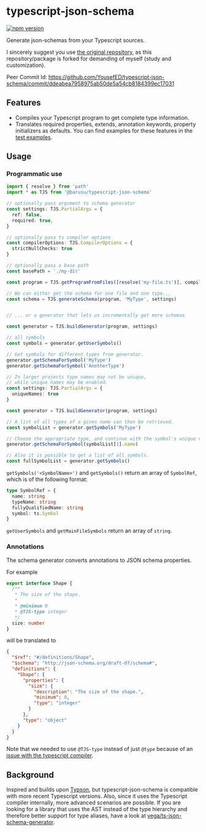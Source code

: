 # typescript-json-schema

[![npm version](https://img.shields.io/npm/v/@barusu/typescript-json-schema.svg)](https://www.npmjs.com/package/@barusu/typescript-json-schema)

Generate json-schemas from your Typescript sources.

I sincerely suggest you use [the original repository](https://github.com/YousefED/typescript-json-schema), as this repository/package is forked for demanding of myself (study and customization).

Peer Commit Id: https://github.com/YousefED/typescript-json-schema/commit/ddeabea7958975ab50de5a54cb8184399ec17031

## Features

* Compiles your Typescript program to get complete type information.
* Translates required properties, extends, annotation keywords, property initializers as defaults. You can find examples for these features in the [test examples](https://github.com/YousefED/typescript-json-schema/tree/master/test/programs).

## Usage

### Programmatic use

```ts
import { resolve } from 'path'
import * as TJS from '@barusu/typescript-json-schema'

// optionally pass argument to schema generator
const settings: TJS.PartialArgs = {
  ref: false,
  required: true,
}

// optionally pass ts compiler options
const compilerOptions: TJS.CompilerOptions = {
  strictNullChecks: true
}

// optionally pass a base path
const basePath = './my-dir'

const program = TJS.getProgramFromFiles([resolve('my-file.ts')], compilerOptions, basePath)

// We can either get the schema for one file and one type...
const schema = TJS.generateSchema(program, 'MyType', settings)


// ... or a generator that lets us incrementally get more schemas

const generator = TJS.buildGenerator(program, settings)

// all symbols
const symbols = generator.getUserSymbols()

// Get symbols for different types from generator.
generator.getSchemaForSymbol('MyType')
generator.getSchemaForSymbol('AnotherType')
```

```ts
// In larger projects type names may not be unique,
// while unique names may be enabled.
const settings: TJS.PartialArgs = {
  uniqueNames: true
}

const generator = TJS.buildGenerator(program, settings)

// A list of all types of a given name can then be retrieved.
const symbolList = generator.getSymbols('MyType')

// Choose the appropriate type, and continue with the symbol's unique name.
generator.getSchemaForSymbol(symbolList[1].name)

// Also it is possible to get a list of all symbols.
const fullSymbolList = generator.getSymbols()
```

`getSymbols('<SymbolName>')` and `getSymbols()` return an array of `SymbolRef`, which is of the following format:

```ts
type SymbolRef = {
  name: string
  typeName: string
  fullyQualifiedName: string
  symbol: ts.Symbol
}
```

`getUserSymbols` and `getMainFileSymbols` return an array of `string`.

### Annotations

The schema generator converts annotations to JSON schema properties.

For example

```ts
export interface Shape {
  /**
   * The size of the shape.
   *
   * @minimum 0
   * @TJS-type integer
   */
  size: number
}
```

will be translated to

```json
{
  "$ref": "#/definitions/Shape",
  "$schema": "http://json-schema.org/draft-07/schema#",
  "definitions": {
    "Shape": {
      "properties": {
        "size": {
          "description": "The size of the shape.",
          "minimum": 0,
          "type": "integer"
        }
      },
      "type": "object"
    }
  }
}
```

Note that we needed to use `@TJS-type` instead of just `@type` because of an [issue with the typescript compiler](https://github.com/Microsoft/TypeScript/issues/13498).

## Background

Inspired and builds upon [Typson](https://github.com/lbovet/typson/), but typescript-json-schema is compatible with more recent Typescript versions. Also, since it uses the Typescript compiler internally, more advanced scenarios are possible. If you are looking for a library that uses the AST instead of the type hierarchy and therefore better support for type aliases, have a look at [vega/ts-json-schema-generator](https://github.com/vega/ts-json-schema-generator).
